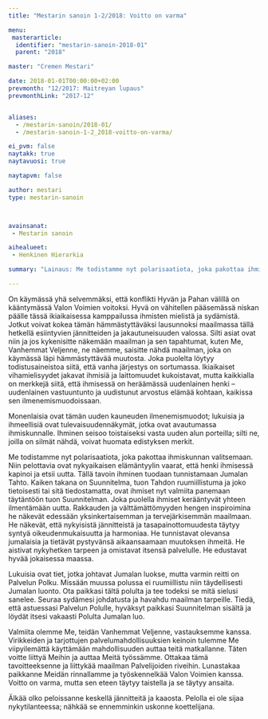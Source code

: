 ```yaml
---
title: "Mestarin sanoin 1-2/2018: Voitto on varma"

menu:
 masterarticle:
  identifier: "mestarin-sanoin-2018-01"
  parent: "2018"

master: "Cremen Mestari"

date: 2018-01-01T00:00:00+02:00
prevmonth: "12/2017: Maitreyan lupaus"
prevmonthLink: "2017-12"


aliases:
  - /mestarin-sanoin/2018-01/
  - /mestarin-sanoin-1-2_2018-voitto-on-varma/

ei_pvm: false
naytakk: true
naytavuosi: true

naytapvm: false

author: mestari
type: mestarin-sanoin



avainsanat:
 - Mestarin sanoin

aihealueet:
 - Henkinen Hierarkia

summary: "Lainaus: Me todistamme nyt polarisaatiota, joka pakottaa ihmiskunnan valitsemaan. Niin pelottavia ovat nykyaikaisen elämäntyylin vaarat, että henki ihmisessä kapinoi ja etsii uutta. Tällä tavoin ihminen tuodaan tunnistamaan Jumalan Tahto."

---
```

<p>On käymässä yhä selvemmäksi, että konflikti Hyvän ja Pahan välillä on kääntymässä Valon Voimien voitoksi. Hyvä on vähitellen pääsemässä niskan päälle tässä ikiaikaisessa kamppailussa ihmisten mielistä ja sydämistä. Jotkut voivat kokea tämän hämmästyttäväksi lausunnoksi maailmassa tällä hetkellä esiintyvien jännitteiden ja jakautuneisuuden valossa. Silti asiat ovat niin ja jos kykenisitte näkemään maailman ja sen tapahtumat, kuten Me, Vanhemmat Veljenne, ne näemme, saisitte nähdä maailman, joka on käymässä läpi hämmästyttävää muutosta. Joka puolelta löytyy todistusaineistoa siitä, että vanha järjestys on sortumassa. Ikiaikaiset vihamielisyydet jakavat ihmisiä ja laittomuudet kukoistavat, mutta kaikkialla on merkkejä siitä, että ihmisessä on heräämässä uudenlainen henki – uudenlainen vastuuntunto ja uudistunut arvostus elämää kohtaan, kaikissa sen ilmenemismuodoissaan.</p>

<p>Monenlaisia ovat tämän uuden kauneuden ilmenemismuodot; lukuisia ja ihmeellisiä ovat tulevaisuudennäkymät, jotka ovat avautumassa ihmiskunnalle. Ihminen seisoo toistaiseksi vasta uuden alun porteilla; silti ne, joilla on silmät nähdä, voivat huomata edistyksen merkit.</p>

<p>Me todistamme nyt polarisaatiota, joka pakottaa ihmiskunnan valitsemaan. Niin pelottavia ovat nykyaikaisen elämäntyylin vaarat, että henki ihmisessä kapinoi ja etsii uutta. Tällä tavoin ihminen tuodaan tunnistamaan Jumalan Tahto. Kaiken takana on Suunnitelma, tuon Tahdon ruumiillistuma ja joko tietoisesti tai sitä tiedostamatta, ovat ihmiset nyt valmiita panemaan täytäntöön tuon Suunnitelman. Joka puolella ihmiset kerääntyvät yhteen ilmentämään uutta. Rakkauden ja välttämättömyyden hengen inspiroimina he näkevät edessään yksinkertaisemman ja tervejärkisemmän maailmaan. He näkevät, että nykyisistä jännitteistä ja tasapainottomuudesta täytyy syntyä oikeudenmukaisuutta ja harmoniaa. He tunnistavat olevansa jumalaisia ja tietävät pystyvänsä aikaansaamaan muutoksen ihmeitä. He aistivat nykyhetken tarpeen ja omistavat itsensä palvelulle. He edustavat hyvää jokaisessa maassa.</p>

<p>Lukuisia ovat tiet, jotka johtavat Jumalan luokse, mutta varmin reitti on Palvelun Polku. Missään muussa polussa ei ruumiillistu niin täydellisesti Jumalan luonto. Ota paikkasi tältä polulta ja tee todeksi se mitä sielusi sanelee. Seuraa sydämesi johdatusta ja havahdu maailman tarpeille. Tiedä, että astuessasi Palvelun Polulle, hyväksyt paikkasi Suunnitelman sisältä ja löydät itsesi vakaasti Polulta Jumalan luo.</p>

<p>Valmiita olemme Me, teidän Vanhemmat Veljenne, vastauksemme kanssa. Virikkeiden ja tarjottujen palvelumahdollisuuksien keinoin tulemme Me viipyilemättä käyttämään mahdollisuuden auttaa teitä matkallanne. Täten voitte liittyä Meihin ja auttaa Meitä työssämme. Ottakaa tämä tavoitteeksenne ja liittykää maailman Palvelijoiden riveihin. Lunastakaa paikkanne Meidän rinnallamme ja työskennelkää Valon Voimien kanssa. Voitto on varma, mutta sen eteen täytyy taistella ja se täytyy ansaita.</p>

<p>Älkää olko peloissanne keskellä jännitteitä ja kaaosta. Pelolla ei ole sijaa nykytilanteessa; nähkää se ennemminkin uskonne koettelijana.</p>